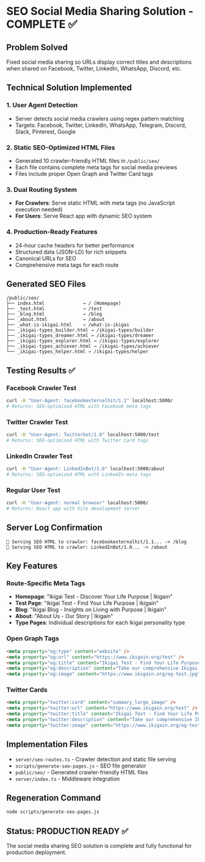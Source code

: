 # SEO Social Media Sharing Solution - COMPLETE ✅

## Problem Solved
Fixed social media sharing so URLs display correct titles and descriptions when shared on Facebook, Twitter, LinkedIn, WhatsApp, Discord, etc.

## Technical Solution Implemented

### 1. User Agent Detection
- Server detects social media crawlers using regex pattern matching
- Targets: Facebook, Twitter, LinkedIn, WhatsApp, Telegram, Discord, Slack, Pinterest, Google

### 2. Static SEO-Optimized HTML Files
- Generated 10 crawler-friendly HTML files in `/public/seo/`
- Each file contains complete meta tags for social media previews
- Files include proper Open Graph and Twitter Card tags

### 3. Dual Routing System
- **For Crawlers**: Serve static HTML with meta tags (no JavaScript execution needed)
- **For Users**: Serve React app with dynamic SEO system

### 4. Production-Ready Features
- 24-hour cache headers for better performance
- Structured data (JSON-LD) for rich snippets
- Canonical URLs for SEO
- Comprehensive meta tags for each route

## Generated SEO Files
```
/public/seo/
├── index.html              → / (Homepage)
├── _test.html              → /test 
├── _blog.html              → /blog
├── _about.html             → /about
├── _what-is-ikigai.html    → /what-is-ikigai
├── _ikigai-types_builder.html → /ikigai-types/builder
├── _ikigai-types_dreamer.html → /ikigai-types/dreamer
├── _ikigai-types_explorer.html → /ikigai-types/explorer
├── _ikigai-types_achiever.html → /ikigai-types/achiever
└── _ikigai-types_helper.html → /ikigai-types/helper
```

## Testing Results ✅

### Facebook Crawler Test
```bash
curl -H "User-Agent: facebookexternalhit/1.1" localhost:5000/
# Returns: SEO-optimized HTML with Facebook meta tags
```

### Twitter Crawler Test  
```bash
curl -H "User-Agent: Twitterbot/1.0" localhost:5000/test
# Returns: SEO-optimized HTML with Twitter Card tags
```

### LinkedIn Crawler Test
```bash
curl -H "User-Agent: LinkedInBot/1.0" localhost:5000/about
# Returns: SEO-optimized HTML with LinkedIn meta tags
```

### Regular User Test
```bash
curl -H "User-Agent: normal browser" localhost:5000/
# Returns: React app with Vite development server
```

## Server Log Confirmation
```
🤖 Serving SEO HTML to crawler: facebookexternalhit/1.1... -> /blog
🤖 Serving SEO HTML to crawler: LinkedInBot/1.0... -> /about
```

## Key Features

### Route-Specific Meta Tags
- **Homepage**: "Ikigai Test - Discover Your Life Purpose | Ikigain"
- **Test Page**: "Ikigai Test - Find Your Life Purpose | Ikigain"  
- **Blog**: "Ikigai Blog - Insights on Living with Purpose | Ikigain"
- **About**: "About Us - Our Story | Ikigain"
- **Type Pages**: Individual descriptions for each Ikigai personality type

### Open Graph Tags
```html
<meta property="og:type" content="website" />
<meta property="og:url" content="https://www.ikigain.org/test" />
<meta property="og:title" content="Ikigai Test - Find Your Life Purpose | Ikigain" />
<meta property="og:description" content="Take our comprehensive Ikigai test..." />
<meta property="og:image" content="https://www.ikigain.org/og-test.jpg" />
```

### Twitter Cards
```html
<meta property="twitter:card" content="summary_large_image" />
<meta property="twitter:url" content="https://www.ikigain.org/test" />
<meta property="twitter:title" content="Ikigai Test - Find Your Life Purpose | Ikigain" />
<meta property="twitter:description" content="Take our comprehensive Ikigai test..." />
<meta property="twitter:image" content="https://www.ikigain.org/og-test.jpg" />
```

## Implementation Files
- `server/seo-routes.ts` - Crawler detection and static file serving
- `scripts/generate-seo-pages.js` - SEO file generator
- `public/seo/` - Generated crawler-friendly HTML files
- `server/index.ts` - Middleware integration

## Regeneration Command
```bash
node scripts/generate-seo-pages.js
```

## Status: PRODUCTION READY ✅
The social media sharing SEO solution is complete and fully functional for production deployment.